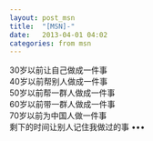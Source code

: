 ```yaml
---
layout: post_msn
title:  "[MSN]-"
date:   2013-04-01 04:02
categories: from msn
---
```

30岁以前让自己做成一件事  
40岁以前帮别人做成一件事  
50岁以前帮一群人做成一件事  
60岁以前带一群人做成一件事  
70岁以前为中国人做一件事  
剩下的时间让别人记住我做过的事 •••